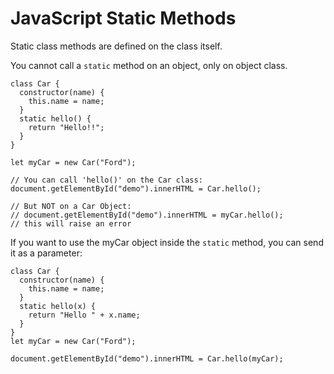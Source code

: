 # JavaScript Static Methods

Static class methods are defined on the class itself.

You cannot call a `static` method on an object, only on object class.

```
class Car {
  constructor(name) {
    this.name = name;
  }
  static hello() {
    return "Hello!!";
  }
}

let myCar = new Car("Ford");

// You can call 'hello()' on the Car class:
document.getElementById("demo").innerHTML = Car.hello();

// But NOT on a Car Object:
// document.getElementById("demo").innerHTML = myCar.hello();
// this will raise an error
```

If you want to use the myCar object inside the `static` method, you can send it as a parameter:

```
class Car {
  constructor(name) {
    this.name = name;
  }
  static hello(x) {
    return "Hello " + x.name;
  }
}
let myCar = new Car("Ford");

document.getElementById("demo").innerHTML = Car.hello(myCar);
```
